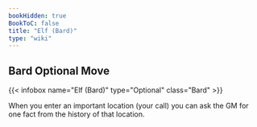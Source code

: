 ```yaml
---
bookHidden: true
BookToC: false
title: "Elf (Bard)"
type: "wiki"
---
```

## Bard Optional Move
{{< infobox name="Elf (Bard)" type="Optional" class="Bard" >}}

When you enter an important location (your call) you can ask the GM for one fact from the history of that location.